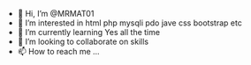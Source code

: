 - 👋 Hi, I’m @MRMAT01
- 👀 I’m interested in html php mysqli pdo jave css bootstrap etc
- 🌱 I’m currently learning Yes all the time
- 💞️ I’m looking to collaborate on skills
- 📫 How to reach me ...

<!---
MRMAT01/MRMAT01 is a ✨ special ✨ repository because its `README.md` (this file) appears on your GitHub profile.
You can click the Preview link to take a look at your changes.
--->
